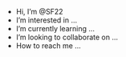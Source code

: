 -  Hi, I’m @SF22
-  I’m interested in ...
-  I’m currently learning ...
-  I’m looking to collaborate on ...
-  How to reach me ...

<!---
SF22/SF22 is a ✨ special ✨ repository because its `README.md` (this file) appears on your GitHub profile.
You can click the Preview link to take a look at your changes.
--->
